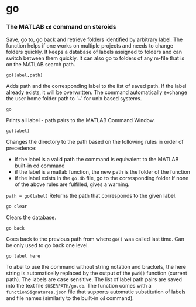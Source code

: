 # go
### The MATLAB `cd` command on steroids

Save, go to, go back and retrieve folders identified by arbitrary label. The function helps if one works on multiple projects and needs to change folders quickly. It keeps a database of labels assigned to folders and can switch between them quickly. It can also go to folders of any m-file that is on the MATLAB search path. 

`go(label,path)`

Adds path and the corresponding label to the list of saved path. If the
label already exists, it will be overwritten. The command automatically
exchange the user home folder path to '~' for unix based systems.

`go`

Prints all label - path pairs to the MATLAB Command Window.

`go(label)`

Changes the directory to the path based on the following rules in order
of precedence:
  -   if the label is a valid path the command is equivalent to the
      MATLAB built-in cd command
  -   if the label is a matlab function, the new path is the folder of
      the function
  -   if the label exists in the `go.db` file, go to the corresponding
      folder
If none of the above rules are fulfilled, gives a warning.

`path = go(label)`
Returns the path that corresponds to the given label.

`go clear`

Clears the database.

`go back`

Goes back to the previous path from where `go()` was called last time. Can
be only used to go back one level.

`go label here`

To abel to use the command without string notation and brackets, the here
string is automaticelly replaced by the output of the `pwd()` function
(current path).
The labels are case sensitive. The list of label path pairs are saved
into the text file `$USERPATH/go.db`. The function comes with a `functionSignatures.json`
file that supports automatic substitution of labels and file names (similarly to the
built-in `cd` command).
